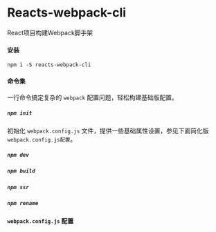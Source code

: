 # Reacts-webpack-cli

React项目构建Webpack脚手架

#### 安装
```
npm i -S reacts-webpack-cli
```
#### 命令集
一行命令搞定复杂的 `webpack` 配置问题，轻松构建基础版配置。
##### `npm init`
初始化 `webpack.config.js` 文件，提供一些基础属性设置，参见下面简化版 `webpack.config.js配置`。
##### `npm dev`
##### `npm build`
##### `npm ssr`
##### `npm rename`

#### `webpack.config.js` 配置